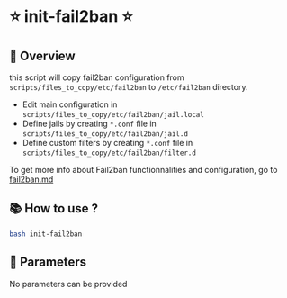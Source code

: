 # ⭐ init-fail2ban ⭐

## 👀 Overview
this script will copy fail2ban configuration from `scripts/files_to_copy/etc/fail2ban` to `/etc/fail2ban` directory.

- Edit main configuration in `scripts/files_to_copy/etc/fail2ban/jail.local`
- Define jails by creating `*.conf` file in `scripts/files_to_copy/etc/fail2ban/jail.d`
- Define custom filters by creating `*.conf` file in `scripts/files_to_copy/etc/fail2ban/filter.d`

To get more info about Fail2ban functionnalities and configuration, go to [fail2ban.md](../fail2ban.md)

## 📚 How to use ?

```sh
bash init-fail2ban
```

## 🚦 Parameters
No parameters can be provided